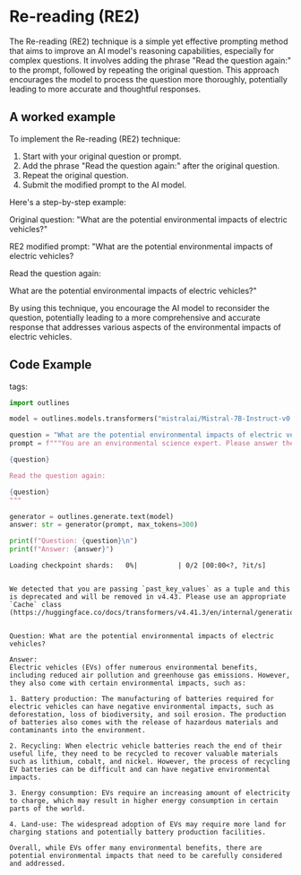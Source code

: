 # Re-reading (RE2)


The Re-reading (RE2) technique is a simple yet effective prompting method that aims to improve an AI model's reasoning capabilities, especially for complex questions. It involves adding the phrase "Read the question again:" to the prompt, followed by repeating the original question. This approach encourages the model to process the question more thoroughly, potentially leading to more accurate and thoughtful responses.
    

## A worked example


To implement the Re-reading (RE2) technique:

1. Start with your original question or prompt.
2. Add the phrase "Read the question again:" after the original question.
3. Repeat the original question.
4. Submit the modified prompt to the AI model.

Here's a step-by-step example:

Original question: 
"What are the potential environmental impacts of electric vehicles?"

RE2 modified prompt:
"What are the potential environmental impacts of electric vehicles?

Read the question again:

What are the potential environmental impacts of electric vehicles?"

By using this technique, you encourage the AI model to reconsider the question, potentially leading to a more comprehensive and accurate response that addresses various aspects of the environmental impacts of electric vehicles.
    
## Code Example

 tags:

<result>



```python
import outlines

model = outlines.models.transformers("mistralai/Mistral-7B-Instruct-v0.1", device="cuda")

question = "What are the potential environmental impacts of electric vehicles?"
prompt = f"""You are an environmental science expert. Please answer the following question:

{question}

Read the question again:

{question}
"""

generator = outlines.generate.text(model)
answer: str = generator(prompt, max_tokens=300)

print(f"Question: {question}\n")
print(f"Answer: {answer}")
```


    Loading checkpoint shards:   0%|          | 0/2 [00:00<?, ?it/s]


    We detected that you are passing `past_key_values` as a tuple and this is deprecated and will be removed in v4.43. Please use an appropriate `Cache` class (https://huggingface.co/docs/transformers/v4.41.3/en/internal/generation_utils#transformers.Cache)


    Question: What are the potential environmental impacts of electric vehicles?
    
    Answer: 
    Electric vehicles (EVs) offer numerous environmental benefits, including reduced air pollution and greenhouse gas emissions. However, they also come with certain environmental impacts, such as:
    
    1. Battery production: The manufacturing of batteries required for electric vehicles can have negative environmental impacts, such as deforestation, loss of biodiversity, and soil erosion. The production of batteries also comes with the release of hazardous materials and contaminants into the environment.
    
    2. Recycling: When electric vehicle batteries reach the end of their useful life, they need to be recycled to recover valuable materials such as lithium, cobalt, and nickel. However, the process of recycling EV batteries can be difficult and can have negative environmental impacts.
    
    3. Energy consumption: EVs require an increasing amount of electricity to charge, which may result in higher energy consumption in certain parts of the world.
    
    4. Land-use: The widespread adoption of EVs may require more land for charging stations and potentially battery production facilities.
    
    Overall, while EVs offer many environmental benefits, there are potential environmental impacts that need to be carefully considered and addressed.

